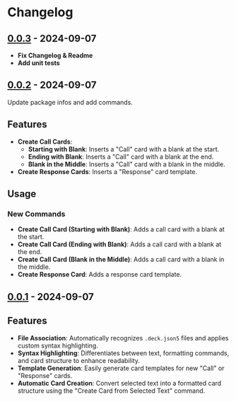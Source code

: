 # Changelog

## [0.0.3] - 2024-09-07

- **Fix Changelog & Readme**
- **Add unit tests**

## [0.0.2] - 2024-09-07

Update package infos and add commands.

## Features

- **Create Call Cards**:
  - **Starting with Blank**: Inserts a "Call" card with a blank at the start.
  - **Ending with Blank**: Inserts a "Call" card with a blank at the end.
  - **Blank in the Middle**: Inserts a "Call" card with a blank in the middle.
- **Create Response Cards**: Inserts a "Response" card template.

## Usage

### New Commands

- **Create Call Card (Starting with Blank)**: Adds a call card with a blank at the start.
- **Create Call Card (Ending with Blank)**: Adds a call card with a blank at the end.
- **Create Call Card (Blank in the Middle)**: Adds a call card with a blank in the middle.
- **Create Response Card**: Adds a response card template.


## [0.0.1] - 2024-09-07

## Features

- **File Association**: Automatically recognizes `.deck.json5` files and applies custom syntax highlighting.
- **Syntax Highlighting**: Differentiates between text, formatting commands, and card structure to enhance readability.
- **Template Generation**: Easily generate card templates for new "Call" or "Response" cards.
- **Automatic Card Creation**: Convert selected text into a formatted card structure using the "Create Card from Selected Text" command.

[0.0.3]: https://github.com/cmarignier/cah-extension-deck/compare/0.0.2...0.0.3
[0.0.2]: https://github.com/cmarignier/cah-extension-deck/compare/0.0.1...0.0.2
[0.0.1]: https://github.com/cmarignier/cah-extension-deck/releases/tag/0.0.1